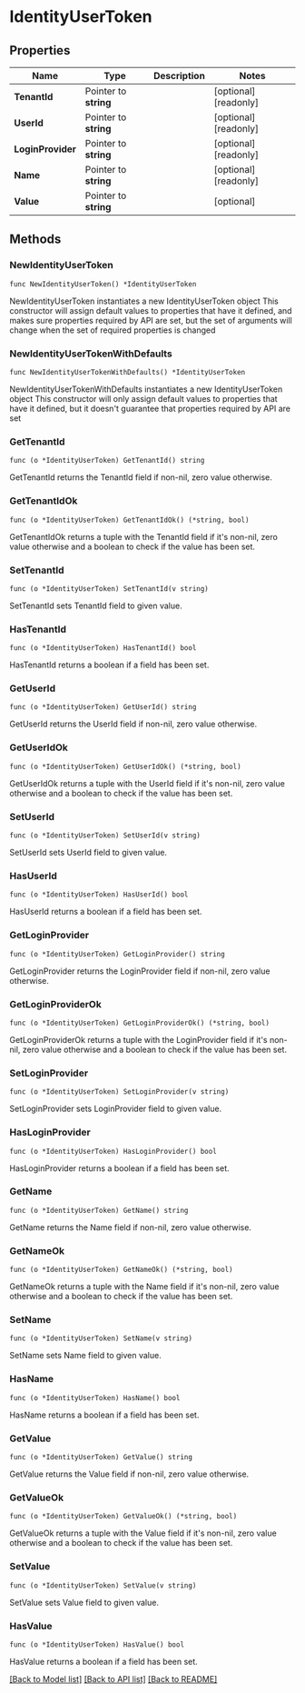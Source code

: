 # IdentityUserToken

## Properties

Name | Type | Description | Notes
------------ | ------------- | ------------- | -------------
**TenantId** | Pointer to **string** |  | [optional] [readonly] 
**UserId** | Pointer to **string** |  | [optional] [readonly] 
**LoginProvider** | Pointer to **string** |  | [optional] [readonly] 
**Name** | Pointer to **string** |  | [optional] [readonly] 
**Value** | Pointer to **string** |  | [optional] 

## Methods

### NewIdentityUserToken

`func NewIdentityUserToken() *IdentityUserToken`

NewIdentityUserToken instantiates a new IdentityUserToken object
This constructor will assign default values to properties that have it defined,
and makes sure properties required by API are set, but the set of arguments
will change when the set of required properties is changed

### NewIdentityUserTokenWithDefaults

`func NewIdentityUserTokenWithDefaults() *IdentityUserToken`

NewIdentityUserTokenWithDefaults instantiates a new IdentityUserToken object
This constructor will only assign default values to properties that have it defined,
but it doesn't guarantee that properties required by API are set

### GetTenantId

`func (o *IdentityUserToken) GetTenantId() string`

GetTenantId returns the TenantId field if non-nil, zero value otherwise.

### GetTenantIdOk

`func (o *IdentityUserToken) GetTenantIdOk() (*string, bool)`

GetTenantIdOk returns a tuple with the TenantId field if it's non-nil, zero value otherwise
and a boolean to check if the value has been set.

### SetTenantId

`func (o *IdentityUserToken) SetTenantId(v string)`

SetTenantId sets TenantId field to given value.

### HasTenantId

`func (o *IdentityUserToken) HasTenantId() bool`

HasTenantId returns a boolean if a field has been set.

### GetUserId

`func (o *IdentityUserToken) GetUserId() string`

GetUserId returns the UserId field if non-nil, zero value otherwise.

### GetUserIdOk

`func (o *IdentityUserToken) GetUserIdOk() (*string, bool)`

GetUserIdOk returns a tuple with the UserId field if it's non-nil, zero value otherwise
and a boolean to check if the value has been set.

### SetUserId

`func (o *IdentityUserToken) SetUserId(v string)`

SetUserId sets UserId field to given value.

### HasUserId

`func (o *IdentityUserToken) HasUserId() bool`

HasUserId returns a boolean if a field has been set.

### GetLoginProvider

`func (o *IdentityUserToken) GetLoginProvider() string`

GetLoginProvider returns the LoginProvider field if non-nil, zero value otherwise.

### GetLoginProviderOk

`func (o *IdentityUserToken) GetLoginProviderOk() (*string, bool)`

GetLoginProviderOk returns a tuple with the LoginProvider field if it's non-nil, zero value otherwise
and a boolean to check if the value has been set.

### SetLoginProvider

`func (o *IdentityUserToken) SetLoginProvider(v string)`

SetLoginProvider sets LoginProvider field to given value.

### HasLoginProvider

`func (o *IdentityUserToken) HasLoginProvider() bool`

HasLoginProvider returns a boolean if a field has been set.

### GetName

`func (o *IdentityUserToken) GetName() string`

GetName returns the Name field if non-nil, zero value otherwise.

### GetNameOk

`func (o *IdentityUserToken) GetNameOk() (*string, bool)`

GetNameOk returns a tuple with the Name field if it's non-nil, zero value otherwise
and a boolean to check if the value has been set.

### SetName

`func (o *IdentityUserToken) SetName(v string)`

SetName sets Name field to given value.

### HasName

`func (o *IdentityUserToken) HasName() bool`

HasName returns a boolean if a field has been set.

### GetValue

`func (o *IdentityUserToken) GetValue() string`

GetValue returns the Value field if non-nil, zero value otherwise.

### GetValueOk

`func (o *IdentityUserToken) GetValueOk() (*string, bool)`

GetValueOk returns a tuple with the Value field if it's non-nil, zero value otherwise
and a boolean to check if the value has been set.

### SetValue

`func (o *IdentityUserToken) SetValue(v string)`

SetValue sets Value field to given value.

### HasValue

`func (o *IdentityUserToken) HasValue() bool`

HasValue returns a boolean if a field has been set.


[[Back to Model list]](../README.md#documentation-for-models) [[Back to API list]](../README.md#documentation-for-api-endpoints) [[Back to README]](../README.md)


